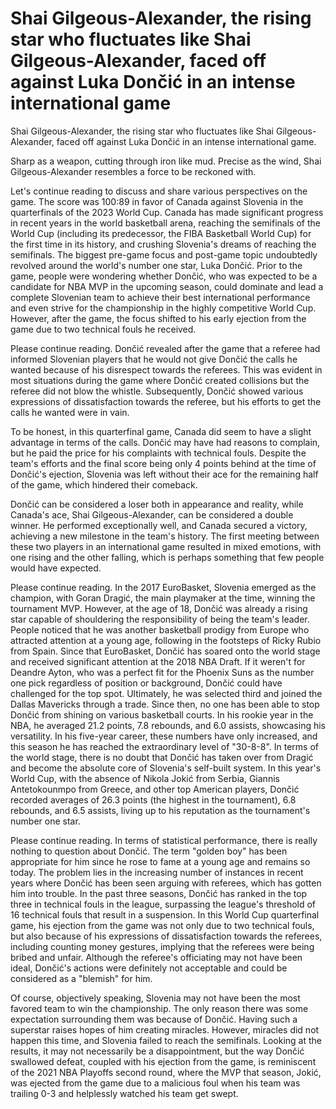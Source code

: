 #  Shai Gilgeous-Alexander, the rising star who fluctuates like Shai Gilgeous-Alexander, faced off against Luka Dončić in an intense international game 
  Shai Gilgeous-Alexander, the rising star who fluctuates like Shai Gilgeous-Alexander, faced off against Luka Dončić in an intense international game.

Sharp as a weapon, cutting through iron like mud. Precise as the wind, Shai Gilgeous-Alexander resembles a force to be reckoned with.

Let's continue reading to discuss and share various perspectives on the game. The score was 100:89 in favor of Canada against Slovenia in the quarterfinals of the 2023 World Cup. Canada has made significant progress in recent years in the world basketball arena, reaching the semifinals of the World Cup (including its predecessor, the FIBA Basketball World Cup) for the first time in its history, and crushing Slovenia's dreams of reaching the semifinals. The biggest pre-game focus and post-game topic undoubtedly revolved around the world's number one star, Luka Dončić. Prior to the game, people were wondering whether Dončić, who was expected to be a candidate for NBA MVP in the upcoming season, could dominate and lead a complete Slovenian team to achieve their best international performance and even strive for the championship in the highly competitive World Cup. However, after the game, the focus shifted to his early ejection from the game due to two technical fouls he received.

Please continue reading. Dončić revealed after the game that a referee had informed Slovenian players that he would not give Dončić the calls he wanted because of his disrespect towards the referees. This was evident in most situations during the game where Dončić created collisions but the referee did not blow the whistle. Subsequently, Dončić showed various expressions of dissatisfaction towards the referee, but his efforts to get the calls he wanted were in vain.

To be honest, in this quarterfinal game, Canada did seem to have a slight advantage in terms of the calls. Dončić may have had reasons to complain, but he paid the price for his complaints with technical fouls. Despite the team's efforts and the final score being only 4 points behind at the time of Dončić's ejection, Slovenia was left without their ace for the remaining half of the game, which hindered their comeback.

Dončić can be considered a loser both in appearance and reality, while Canada's ace, Shai Gilgeous-Alexander, can be considered a double winner. He performed exceptionally well, and Canada secured a victory, achieving a new milestone in the team's history. The first meeting between these two players in an international game resulted in mixed emotions, with one rising and the other falling, which is perhaps something that few people would have expected.

Please continue reading. In the 2017 EuroBasket, Slovenia emerged as the champion, with Goran Dragić, the main playmaker at the time, winning the tournament MVP. However, at the age of 18, Dončić was already a rising star capable of shouldering the responsibility of being the team's leader. People noticed that he was another basketball prodigy from Europe who attracted attention at a young age, following in the footsteps of Ricky Rubio from Spain. Since that EuroBasket, Dončić has soared onto the world stage and received significant attention at the 2018 NBA Draft. If it weren't for Deandre Ayton, who was a perfect fit for the Phoenix Suns as the number one pick regardless of position or background, Dončić could have challenged for the top spot. Ultimately, he was selected third and joined the Dallas Mavericks through a trade. Since then, no one has been able to stop Dončić from shining on various basketball courts. In his rookie year in the NBA, he averaged 21.2 points, 7.8 rebounds, and 6.0 assists, showcasing his versatility. In his five-year career, these numbers have only increased, and this season he has reached the extraordinary level of "30-8-8". In terms of the world stage, there is no doubt that Dončić has taken over from Dragić and become the absolute core of Slovenia's self-built system. In this year's World Cup, with the absence of Nikola Jokić from Serbia, Giannis Antetokounmpo from Greece, and other top American players, Dončić recorded averages of 26.3 points (the highest in the tournament), 6.8 rebounds, and 6.5 assists, living up to his reputation as the tournament's number one star.

Please continue reading. In terms of statistical performance, there is really nothing to question about Dončić. The term "golden boy" has been appropriate for him since he rose to fame at a young age and remains so today. The problem lies in the increasing number of instances in recent years where Dončić has been seen arguing with referees, which has gotten him into trouble. In the past three seasons, Dončić has ranked in the top three in technical fouls in the league, surpassing the league's threshold of 16 technical fouls that result in a suspension. In this World Cup quarterfinal game, his ejection from the game was not only due to two technical fouls, but also because of his expressions of dissatisfaction towards the referees, including counting money gestures, implying that the referees were being bribed and unfair. Although the referee's officiating may not have been ideal, Dončić's actions were definitely not acceptable and could be considered as a "blemish" for him.

Of course, objectively speaking, Slovenia may not have been the most favored team to win the championship. The only reason there was some expectation surrounding them was because of Dončić. Having such a superstar raises hopes of him creating miracles. However, miracles did not happen this time, and Slovenia failed to reach the semifinals. Looking at the results, it may not necessarily be a disappointment, but the way Dončić swallowed defeat, coupled with his ejection from the game, is reminiscent of the 2021 NBA Playoffs second round, where the MVP that season, Jokić, was ejected from the game due to a malicious foul when his team was trailing 0-3 and helplessly watched his team get swept.


